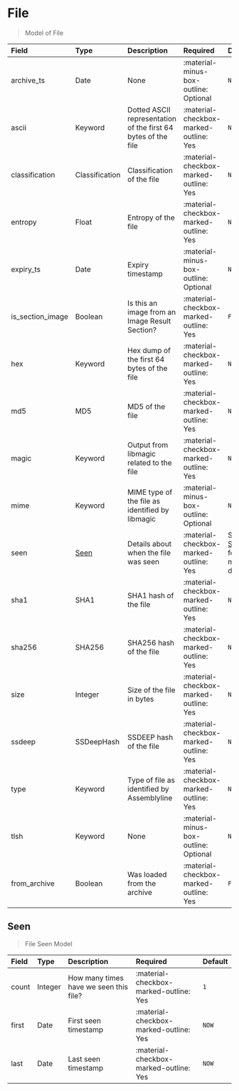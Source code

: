 [comment]: # (AUTOGENERATED MARKDOWN CONTENT. UPDATES TO ODM DOCUMENTATION SHOULD BE DONE THROUGH ASSEMBLYLINE-BASE REPO!)
# File
> Model of File

| Field | Type | Description | Required | Default |
| :--- | :--- | :--- | :--- | :--- |
| archive_ts | Date | None | :material-minus-box-outline: Optional | `None` |
| ascii | Keyword | Dotted ASCII representation of the first 64 bytes of the file | :material-checkbox-marked-outline: Yes | `None` |
| classification | Classification | Classification of the file | :material-checkbox-marked-outline: Yes | `None` |
| entropy | Float | Entropy of the file | :material-checkbox-marked-outline: Yes | `None` |
| expiry_ts | Date | Expiry timestamp | :material-minus-box-outline: Optional | `None` |
| is_section_image | Boolean | Is this an image from an Image Result Section? | :material-checkbox-marked-outline: Yes | `False` |
| hex | Keyword | Hex dump of the first 64 bytes of the file | :material-checkbox-marked-outline: Yes | `None` |
| md5 | MD5 | MD5 of the file | :material-checkbox-marked-outline: Yes | `None` |
| magic | Keyword | Output from libmagic related to the file | :material-checkbox-marked-outline: Yes | `None` |
| mime | Keyword | MIME type of the file as identified by libmagic | :material-minus-box-outline: Optional | `None` |
| seen | [Seen](/assemblyline4_docs/odm/models/file/#seen) | Details about when the file was seen | :material-checkbox-marked-outline: Yes | See [Seen](/assemblyline4_docs/odm/models/file/#seen) for more details. |
| sha1 | SHA1 | SHA1 hash of the file | :material-checkbox-marked-outline: Yes | `None` |
| sha256 | SHA256 | SHA256 hash of the file | :material-checkbox-marked-outline: Yes | `None` |
| size | Integer | Size of the file in bytes | :material-checkbox-marked-outline: Yes | `None` |
| ssdeep | SSDeepHash | SSDEEP hash of the file | :material-checkbox-marked-outline: Yes | `None` |
| type | Keyword | Type of file as identified by Assemblyline | :material-checkbox-marked-outline: Yes | `None` |
| tlsh | Keyword | None | :material-minus-box-outline: Optional | `None` |
| from_archive | Boolean | Was loaded from the archive | :material-checkbox-marked-outline: Yes | `False` |


[comment]: # (AUTOGENERATED MARKDOWN CONTENT. UPDATES TO ODM DOCUMENTATION SHOULD BE DONE THROUGH ASSEMBLYLINE-BASE REPO!)
## Seen
> File Seen Model

| Field | Type | Description | Required | Default |
| :--- | :--- | :--- | :--- | :--- |
| count | Integer | How many times have we seen this file? | :material-checkbox-marked-outline: Yes | `1` |
| first | Date | First seen timestamp | :material-checkbox-marked-outline: Yes | `NOW` |
| last | Date | Last seen timestamp | :material-checkbox-marked-outline: Yes | `NOW` |



